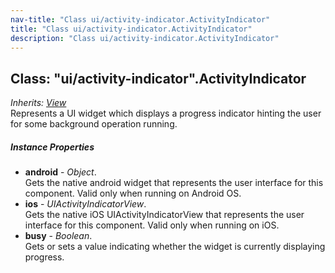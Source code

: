 ```yaml
---
nav-title: "Class ui/activity-indicator.ActivityIndicator"
title: "Class ui/activity-indicator.ActivityIndicator"
description: "Class ui/activity-indicator.ActivityIndicator"
---
```

## Class: "ui/activity-indicator".ActivityIndicator  
_Inherits:_ [_View_](../../ui/core/view/View.md)  
Represents a UI widget which displays a progress indicator hinting the user for some background operation running.

##### Instance Properties
 - **android** - _Object_.    
  Gets the native android widget that represents the user interface for this component. Valid only when running on Android OS.
 - **ios** - _UIActivityIndicatorView_.    
  Gets the native iOS UIActivityIndicatorView that represents the user interface for this component. Valid only when running on iOS.
 - **busy** - _Boolean_.    
  Gets or sets a value indicating whether the widget is currently displaying progress.